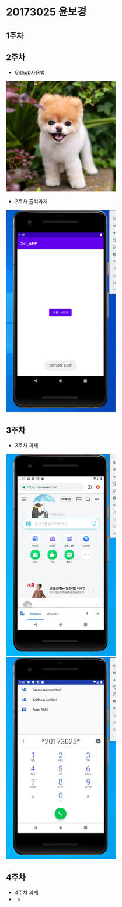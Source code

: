 # 20173025 윤보경

## 1주차

## 2주차
- Github사용법


<img width="300" height="300" src="./png/강아지.jpg"></img>

- 2주차 출석과제


<img width="300" height="550" src="./png/2주차과제.png"></img>
## 3주차
- 3주차 과제


<img width="300" height="550" src="./png/3주차과제-1.png"></img>
<img width="300" height="550" src="./png/3주차과제-2.png"></img>


## 4주차
- 4주차 과제
-   - 
